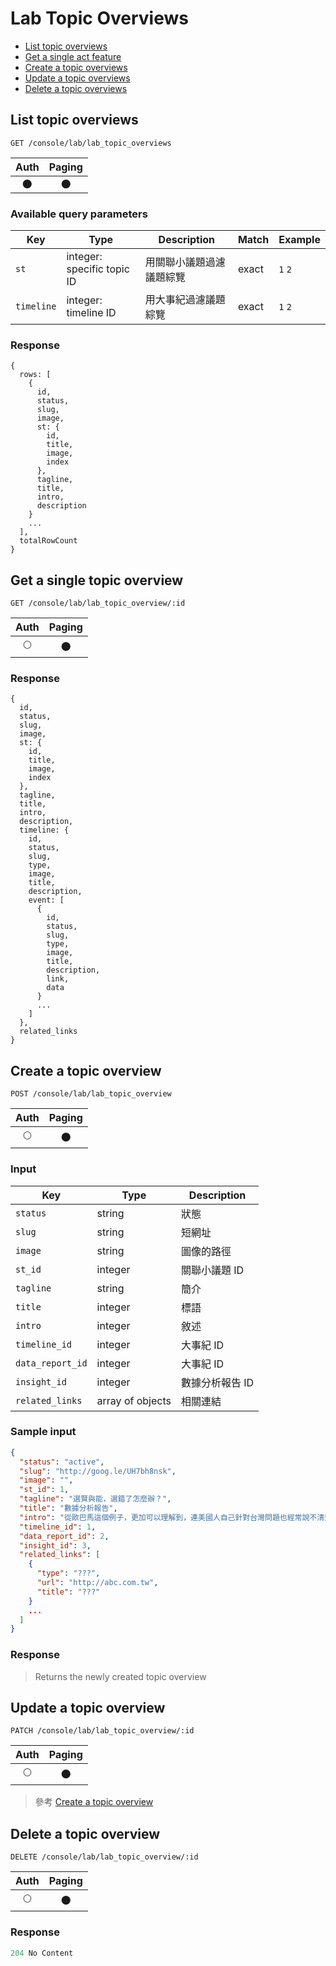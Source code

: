 # Lab Topic Overviews

- [List topic overviews](#list-topic-overviews)
- [Get a single act feature](#get-a-single-topic-overview)
- [Create a topic overviews](#create-a-topic-overview)
- [Update a topic overviews](#update-a-topic-overview)
- [Delete a topic overviews](#delete-a-topic-overview)

## List topic overviews
```
GET /console/lab/lab_topic_overviews
```

| Auth | Paging |
| :---: | :---: |
| 🌑 | 🌑 |

### Available query parameters

| Key | Type | Description | Match | Example |
| --- | --- | --- | --- | --- |
| `st` | integer: specific topic ID | 用關聯小議題過濾議題綜覽 | exact | `1` `2` |
| `timeline` | integer: timeline ID | 用大事紀過濾議題綜覽 | exact | `1` `2` |

### Response
```
{
  rows: [
    {
      id,
      status,
      slug,
      image,
      st: {
        id,
        title,
        image,
        index
      },
      tagline,
      title,
      intro,
      description
    }
    ...
  ],
  totalRowCount
}
```

## Get a single topic overview
```
GET /console/lab/lab_topic_overview/:id
```

| Auth | Paging |
| :---: | :---: |
| 🌕 | 🌑 |

### Response
```
{
  id,
  status,
  slug,
  image,
  st: {
    id,
    title,
    image,
    index
  },
  tagline,
  title,
  intro,
  description,
  timeline: {
    id,
    status,
    slug,
    type,
    image,
    title,
    description,
    event: [
      {
        id,
        status,
        slug,
        type,
        image,
        title,
        description,
        link,
        data
      }
      ...
    ]
  },
  related_links
}
```

## Create a topic overview
```
POST /console/lab/lab_topic_overview
```

| Auth | Paging |
| :---: | :---: |
| 🌕 | 🌑 |

### Input

| Key | Type | Description |
| --- | --- | --- |
| `status` | string | 狀態 |
| `slug` | string | 短網址 |
| `image` | string | 圖像的路徑 |
| `st_id` | integer | 關聯小議題 ID |
| `tagline` | string | 簡介 |
| `title` | integer | 標語 |
| `intro` | integer | 敘述 |
| `timeline_id` | integer | 大事紀 ID |
| `data_report_id` | integer | 大事紀 ID |
| `insight_id` | integer | 數據分析報告 ID |
| `related_links` | array of objects | 相關連結 |

### Sample input
```json
{
  "status": "active",
  "slug": "http://goog.le/UH7bh8nsk",
  "image": "",
  "st_id": 1,
  "tagline": "選賢與能，選錯了怎麼辦？",
  "title": "數據分析報告",
  "intro": "從歐巴馬這個例子，更加可以理解到，連美國人自己針對台灣問題也經常說不清楚。",
  "timeline_id": 1,
  "data_report_id": 2,
  "insight_id": 3,
  "related_links": [
    {
      "type": "???",
      "url": "http://abc.com.tw",
      "title": "???"
    }
    ...
  ]
}
```

### Response
> Returns the newly created topic overview

## Update a topic overview
```
PATCH /console/lab/lab_topic_overview/:id
```

| Auth | Paging |
| :---: | :---: |
| 🌕 | 🌑 |

> 參考 [Create a topic overview](#create-a-topic-overview)

## Delete a topic overview
```
DELETE /console/lab/lab_topic_overview/:id
```

| Auth | Paging |
| :---: | :---: |
| 🌕 | 🌑 |

### Response
```javascript
204 No Content
```
